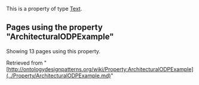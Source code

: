 This is a property of type [Text](../Type/Text.md "Type:Text").




  


## Pages using the property "ArchitecturalODPExample"


Showing 13 pages using this property.



Retrieved from "[http://ontologydesignpatterns.org/wiki/Property:ArchitecturalODPExample](../Property/ArchitecturalODPExample.md)"